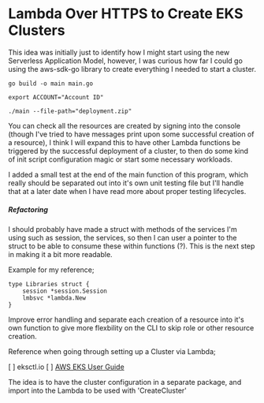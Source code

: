 # Lambda Over HTTPS to Create EKS Clusters

This idea was initially just to identify how I might start using the new Serverless Application Model, however, I was curious how far I could go using the aws-sdk-go library to create everything I needed to start a cluster.

`go build -o main main.go`

`export ACCOUNT="Account ID"`

`./main --file-path="deployment.zip"`

You can check all the resources are created by signing into the console (though I've tried to have messages print upon some successful creation of a resource), I think I will expand this to have other Lambda functions be triggered by the successful deployment of a cluster, to then do some kind of init script configuration magic or start some necessary workloads.

I added a small test at the end of the main function of this program, which really should be separated out into it's own unit testing file but I'll handle that at a later date when I have read more about proper testing lifecycles.

##### Refactoring

I should probably have made a struct with methods of the services I'm using such as session, the services, so then I can user a pointer to the struct to be able to consume these within functions (?). This is the next step in making it a bit more readable.

Example for my reference;

```
type Libraries struct {
    session *session.Session
    lmbsvc *lambda.New
}
```

Improve error handling and separate each creation of a resource into it's own function to give more flexbility on the CLI to skip role or other resource creation.

Reference when going through setting up a Cluster via Lambda;

[ ] eksctl.io
[ ] [AWS EKS User Guide](https://docs.aws.amazon.com/eks/latest/userguide/getting-started.html)

The idea is to have the cluster configuration in a separate package, and import into the Lambda to be used with 'CreateCluster'